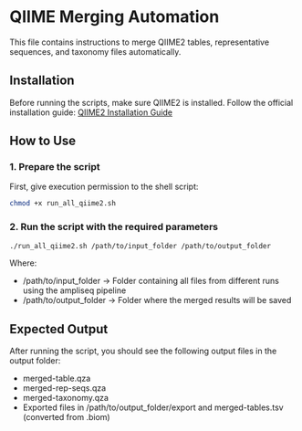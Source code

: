 # QIIME Merging Automation

This file contains instructions to merge QIIME2 tables, representative sequences, and taxonomy files automatically.

## Installation

Before running the scripts, make sure QIIME2 is installed.
Follow the official installation guide: [QIIME2 Installation Guide](https://docs.qiime2.org/2024.10/install/native/)


## How to Use

### 1. Prepare the script
First, give execution permission to the shell script:

```bash
chmod +x run_all_qiime2.sh
```
### 2. Run the script with the required parameters

```bash
./run_all_qiime2.sh /path/to/input_folder /path/to/output_folder
```

Where:

* /path/to/input_folder → Folder containing all files from different runs using the ampliseq pipeline
* /path/to/output_folder → Folder where the merged results will be saved

## Expected Output
After running the script, you should see the following output files in the output folder:

* merged-table.qza
* merged-rep-seqs.qza
* merged-taxonomy.qza
* Exported files in /path/to/output_folder/export and merged-tables.tsv (converted from .biom)
